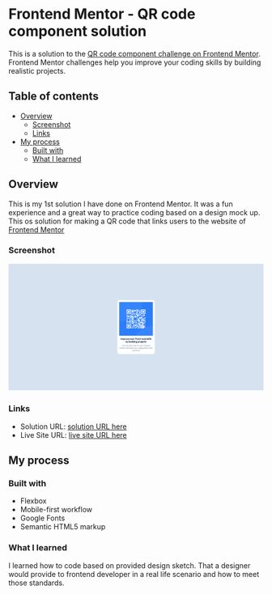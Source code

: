 # Frontend Mentor - QR code component solution

This is a solution to the [QR code component challenge on Frontend Mentor](https://www.frontendmentor.io/challenges/qr-code-component-iux_sIO_H). Frontend Mentor challenges help you improve your coding skills by building realistic projects.

## Table of contents

- [Overview](#overview)
  - [Screenshot](#screenshot)
  - [Links](#links)
- [My process](#my-process)
  - [Built with](#built-with)
  - [What I learned](#what-i-learned)

## Overview

This is my 1st solution I have done on Frontend Mentor. It was a fun experience and a great way to practice coding based on a design mock up. This os solution for making a QR code that links users to the website of [Frontend Mentor](https://www.frontendmentor.io)

### Screenshot

![Screen shot of desktop view of my solution](/images/screenshot-of-project.png)

### Links

- Solution URL: [solution URL here](https://www.frontendmentor.io/solutions/qr-code-component-TzTfL2KMoh)
- Live Site URL: [live site URL here](https://peterjgalvan.github.io/QR-Code-Component-Static-Frontend-Mentor/)

## My process

### Built with

- Flexbox
- Mobile-first workflow
- Google Fonts
- Semantic HTML5 markup

### What I learned

I learned how to code based on provided design sketch. That a designer would provide to frontend developer in a real life scenario and how to meet those standards.
